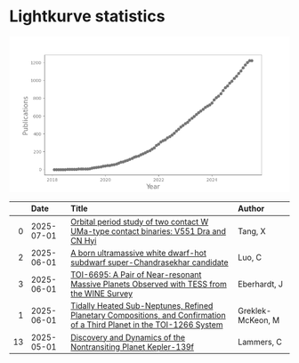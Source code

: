 
<h1>Lightkurve statistics</h1>

![publications](out/lightkurve-publications.png)  

|    | Date       | Title                                                                                                                                                                                    | Author            |
|---:|:-----------|:-----------------------------------------------------------------------------------------------------------------------------------------------------------------------------------------|:------------------|
|  0 | 2025-07-01 | [Orbital period study of two contact W UMa-type contact binaries: V551 Dra and CN Hyi](https://ui.adsabs.harvard.edu/abs/2025NewA..11702357T/abstract)                                   | Tang, X           |
|  2 | 2025-06-01 | [A born ultramassive white dwarf-hot subdwarf super-Chandrasekhar candidate](https://ui.adsabs.harvard.edu/abs/2025SCPMA..6869511L/abstract)                                             | Luo, C            |
|  3 | 2025-06-01 | [TOI-6695: A Pair of Near-resonant Massive Planets Observed with TESS from the WINE Survey](https://ui.adsabs.harvard.edu/abs/2025AJ....169..298E/abstract)                              | Eberhardt, J      |
|  1 | 2025-06-01 | [Tidally Heated Sub-Neptunes, Refined Planetary Compositions, and Confirmation of a Third Planet in the TOI-1266 System](https://ui.adsabs.harvard.edu/abs/2025AJ....169..292G/abstract) | Greklek-McKeon, M |
| 13 | 2025-05-01 | [Discovery and Dynamics of the Nontransiting Planet Kepler-139f](https://ui.adsabs.harvard.edu/abs/2025ApJ...984L..39L/abstract)                                                         | Lammers, C        |
    